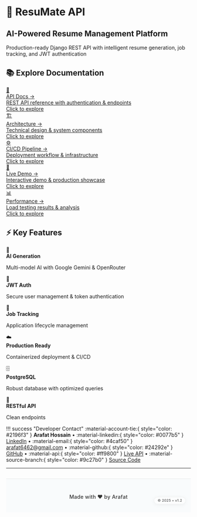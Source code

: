 <div class="homepage">

<div class="hero-section">
<h1>🚀 <strong>ResuMate API</strong></h1>
<h2>AI-Powered Resume Management Platform</h2>

<div class="hero-subtitle">
Production-ready Django REST API with intelligent resume generation, job tracking, and JWT authentication
</div>
</div>


<div class="nav-section">
<h2>📚 <strong>Explore Documentation</strong></h2>

<div class="section-nav-grid">

<a href="api-docs/" class="section-nav-card api-docs">
<div class="nav-icon">🔗</div>
<div class="nav-title">API Docs <span class="nav-arrow">→</span></div>
<div class="nav-description">REST API reference with authentication & endpoints</div>
<div class="nav-cta">Click to explore</div>
</a>

<a href="architecture/" class="section-nav-card architecture">
<div class="nav-icon">🏗️</div>
<div class="nav-title">Architecture <span class="nav-arrow">→</span></div>
<div class="nav-description">Technical design & system components</div>
<div class="nav-cta">Click to explore</div>
</a>

<a href="cicd-pipeline/" class="section-nav-card cicd">
<div class="nav-icon">⚙️</div>
<div class="nav-title">CI/CD Pipeline <span class="nav-arrow">→</span></div>
<div class="nav-description">Deployment workflow & infrastructure</div>
<div class="nav-cta">Click to explore</div>
</a>

<a href="live-demo/" class="section-nav-card demo">
<div class="nav-icon">🚀</div>
<div class="nav-title">Live Demo <span class="nav-arrow">→</span></div>
<div class="nav-description">Interactive demo & production showcase</div>
<div class="nav-cta">Click to explore</div>
</a>

<a href="performance/" class="section-nav-card performance">
<div class="nav-icon">📊</div>
<div class="nav-title">Performance <span class="nav-arrow">→</span></div>
<div class="nav-description">Load testing results & analysis</div>
<div class="nav-cta">Click to explore</div>
</a>

</div>
</div>


<div class="features-section">
<h2>⚡ <strong>Key Features</strong></h2>

<div class="features-grid">

<div class="feature-card ai-gen">
<div class="feature-icon">🤖</div>
<strong>AI Generation</strong>
<p>Multi-model AI with Google Gemini & OpenRouter</p>
</div>

<div class="feature-card auth-sys">
<div class="feature-icon">🔐</div>
<strong>JWT Auth</strong>
<p>Secure user management & token authentication</p>
</div>

<div class="feature-card job-track">
<div class="feature-icon">💼</div>
<strong>Job Tracking</strong>
<p>Application lifecycle management</p>
</div>

<div class="feature-card deploy">
<div class="feature-icon">☁️</div>
<strong>Production Ready</strong>
<p>Containerized deployment & CI/CD</p>
</div>

<div class="feature-card database">
<div class="feature-icon">🗄️</div>
<strong>PostgreSQL</strong>
<p>Robust database with optimized queries</p>
</div>

<div class="feature-card api-design">
<div class="feature-icon">🎯</div>
<strong>RESTful API</strong>
<p>Clean endpoints</p>
</div>

</div>
</div>

</div>

!!! success "Developer Contact"
    :material-account-tie:{ style="color: #2196f3" } **Arafat Hossain** • :material-linkedin:{ style="color: #0077b5" } [LinkedIn](https://www.linkedin.com/in/arafat6462) • :material-email:{ style="color: #4caf50" } [arafat6462@gmail.com](mailto:arafat6462@gmail.com) • :material-github:{ style="color: #24292e" } [GitHub](https://github.com/Arafat6462) • :material-api:{ style="color: #ff9800" } [Live API](https://arafat2.me/api) • :material-source-branch:{ style="color: #9c27b0" } [Source Code](https://github.com/Arafat6462/ResuMate)

---

<div style="
  display: flex; 
  justify-content: center; 
  align-items: center; 
  margin-top: 2em; 
  padding: 2.5em 0 2em 0;
  position: relative;
  border-top: 1px solid rgba(0, 0, 0, 0.08);
  background: rgba(248, 250, 252, 0.8);
  backdrop-filter: blur(15px);
">
  <sub style="
    font-size: 1em; 
    color: rgba(0, 0, 0, 0.8); 
    font-weight: 500;
    letter-spacing: 0.3px;
  ">Made with ❤️ by Arafat</sub>
  
  <span style="
    position: absolute; 
    right: 1.5em; 
    font-size: 0.65em; 
    background: rgba(255, 255, 255, 0.6);
    color: rgba(0, 0, 0, 0.7);
    padding: 0.4em 1em;
    border-radius: 15px;
    border: 1px solid rgba(0, 0, 0, 0.05);
    backdrop-filter: blur(10px);
    box-shadow: 0 2px 12px rgba(0, 0, 0, 0.05);
    display: flex;
    align-items: center;
    justify-content: center;
  ">
    <span style="font-weight: 500; letter-spacing: 0.5px;">© 2025 • v1.2</span>
  </span>
</div>